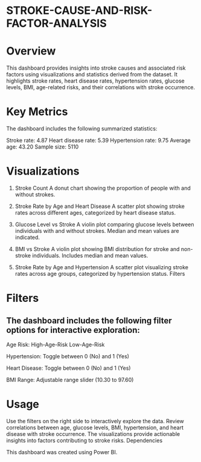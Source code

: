 # STROKE-CAUSE-AND-RISK-FACTOR-ANALYSIS

# Overview

This dashboard provides insights into stroke causes and associated risk factors using visualizations and statistics derived from the dataset. It highlights stroke rates, heart disease rates, hypertension rates, glucose levels, BMI, age-related risks, and their correlations with stroke occurrence.

# Key Metrics

The dashboard includes the following summarized statistics:

Stroke rate: 4.87
Heart disease rate: 5.39
Hypertension rate: 9.75
Average age: 43.20
Sample size: 5110

# Visualizations

1. Stroke Count
A donut chart showing the proportion of people with and without strokes.

2. Stroke Rate by Age and Heart Disease
A scatter plot showing stroke rates across different ages, categorized by heart disease status.

3. Glucose Level vs Stroke
A violin plot comparing glucose levels between individuals with and without strokes.
Median and mean values are indicated.

4. BMI vs Stroke
A violin plot showing BMI distribution for stroke and non-stroke individuals.
Includes median and mean values.

5. Stroke Rate by Age and Hypertension
A scatter plot visualizing stroke rates across age groups, categorized by hypertension status.
Filters

# Filters

## The dashboard includes the following filter options for interactive exploration:
Age Risk:
High-Age-Risk
Low-Age-Risk

Hypertension:
Toggle between 0 (No) and 1 (Yes)

Heart Disease:
Toggle between 0 (No) and 1 (Yes)

BMI Range:
Adjustable range slider (10.30 to 97.60)

# Usage

Use the filters on the right side to interactively explore the data.
Review correlations between age, glucose levels, BMI, hypertension, and heart disease with stroke occurrence.
The visualizations provide actionable insights into factors contributing to stroke risks.
Dependencies

This dashboard was created using Power BI.
